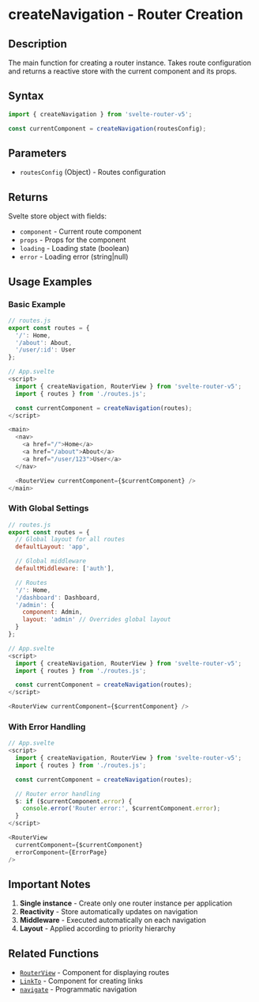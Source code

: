 # createNavigation - Router Creation

## Description

The main function for creating a router instance. Takes route configuration and returns a reactive store with the current component and its props.

## Syntax

```javascript
import { createNavigation } from 'svelte-router-v5';

const currentComponent = createNavigation(routesConfig);
```

## Parameters

- `routesConfig` (Object) - Routes configuration

## Returns

Svelte store object with fields:
- `component` - Current route component
- `props` - Props for the component
- `loading` - Loading state (boolean)
- `error` - Loading error (string|null)

## Usage Examples

### Basic Example

```javascript
// routes.js
export const routes = {
  '/': Home,
  '/about': About,
  '/user/:id': User
};

// App.svelte
<script>
  import { createNavigation, RouterView } from 'svelte-router-v5';
  import { routes } from './routes.js';

  const currentComponent = createNavigation(routes);
</script>

<main>
  <nav>
    <a href="/">Home</a>
    <a href="/about">About</a>
    <a href="/user/123">User</a>
  </nav>

  <RouterView currentComponent={$currentComponent} />
</main>
```

### With Global Settings

```javascript
// routes.js
export const routes = {
  // Global layout for all routes
  defaultLayout: 'app',

  // Global middleware
  defaultMiddleware: ['auth'],

  // Routes
  '/': Home,
  '/dashboard': Dashboard,
  '/admin': {
    component: Admin,
    layout: 'admin' // Overrides global layout
  }
};

// App.svelte
<script>
  import { createNavigation, RouterView } from 'svelte-router-v5';
  import { routes } from './routes.js';

  const currentComponent = createNavigation(routes);
</script>

<RouterView currentComponent={$currentComponent} />
```

### With Error Handling

```javascript
// App.svelte
<script>
  import { createNavigation, RouterView } from 'svelte-router-v5';
  import { routes } from './routes.js';

  const currentComponent = createNavigation(routes);

  // Router error handling
  $: if ($currentComponent.error) {
    console.error('Router error:', $currentComponent.error);
  }
</script>

<RouterView
  currentComponent={$currentComponent}
  errorComponent={ErrorPage}
/>
```

## Important Notes

1. **Single instance** - Create only one router instance per application
2. **Reactivity** - Store automatically updates on navigation
3. **Middleware** - Executed automatically on each navigation
4. **Layout** - Applied according to priority hierarchy

## Related Functions

- [`RouterView`](en/router-view.md) - Component for displaying routes
- [`LinkTo`](en/link-to.md) - Component for creating links
- [`navigate`](en/navigate.md) - Programmatic navigation
